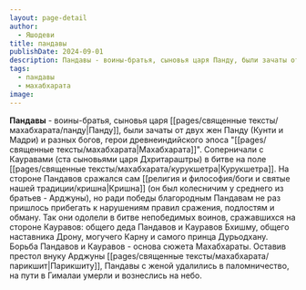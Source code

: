 ```yaml
---
layout: page-detail
author:
  - Яшодеви
title: пандавы
publishDate: 2024-09-01
description: Пандавы - воины-братья, сыновья царя Панду, были зачаты от двух жен Панду (Кунти и Мадри) и разных богов, герои древнеиндийского эпоса Махабхарата.
tags:
  - пандавы
  - махабхарата
image:
---
```

**Пандавы** - воины-братья, сыновья царя [[pages/священные тексты/махабхарата/панду|Панду]], были зачаты от двух жен Панду (Кунти и Мадри) и разных богов, герои древнеиндийского эпоса "[[pages/священные тексты/махабхарата|Махабхарата]]". Соперничали с Кауравами (ста сыновьями царя Дхритараштры) в битве на поле [[pages/священные тексты/махабхарата/курукшетра|Курукшетра]]. На стороне Пандавов сражался сам [[религия и философия/боги и святые нашей традиции/кришна|Кришна]] (он был колесничим у среднего из братьев - Арджуны), но ради победы благородным Пандавам не раз пришлось прибегать к нарушениям правил сражения, подлостям и обману. Так они одолели в битве непобедимых воинов, сражавшихся на стороне Кауравов: общего деда Пандавов и Кауравов Бхишму, общего наставника Дрону, могучего Карну и самого принца Дурьодхану. Борьба Пандавов и Кауравов - основа сюжета Махабхараты. Оставив престол внуку Арджуны [[pages/священные тексты/махабхарата/парикшит|Парикшиту]], Пандавы с женой удалились в паломничество, на пути в Гималаи умерли и вознеслись на небо.

